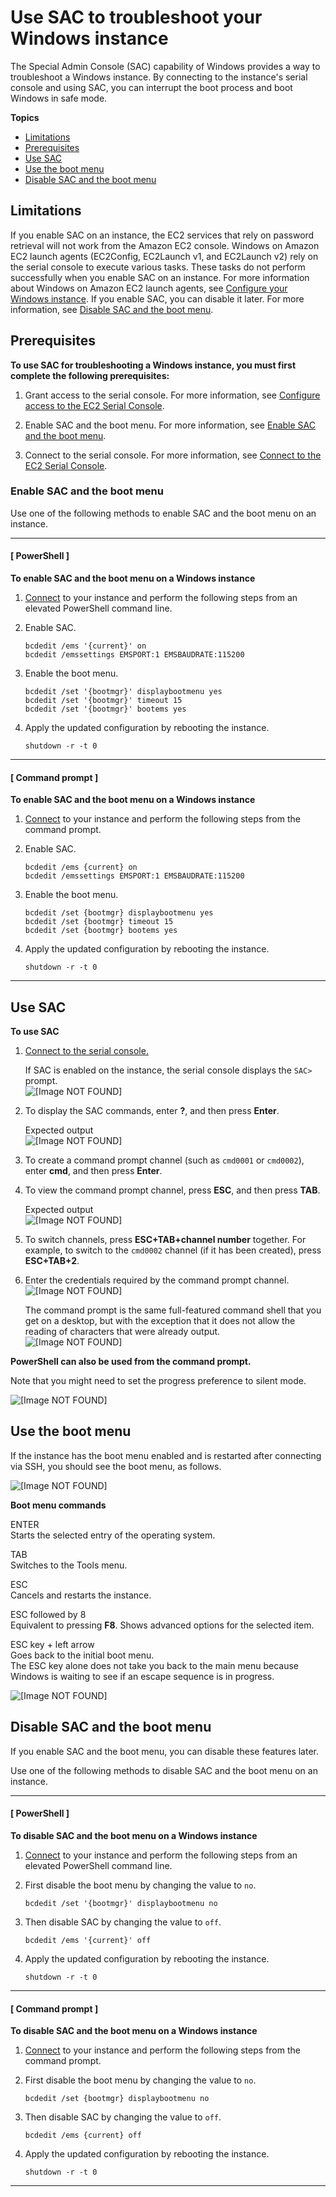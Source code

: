 # Use SAC to troubleshoot your Windows instance<a name="troubleshooting-sac"></a>

The Special Admin Console \(SAC\) capability of Windows provides a way to troubleshoot a Windows instance\. By connecting to the instance's serial console and using SAC, you can interrupt the boot process and boot Windows in safe mode\.

**Topics**
+ [Limitations](#sac-limitations)
+ [Prerequisites](#sac-prerequisites)
+ [Use SAC](#use-sac)
+ [Use the boot menu](#use-boot-menu)
+ [Disable SAC and the boot menu](#disable-sac-bootmenu)

## Limitations<a name="sac-limitations"></a>

If you enable SAC on an instance, the EC2 services that rely on password retrieval will not work from the Amazon EC2 console\. Windows on Amazon EC2 launch agents \(EC2Config, EC2Launch v1, and EC2Launch v2\) rely on the serial console to execute various tasks\. These tasks do not perform successfully when you enable SAC on an instance\. For more information about Windows on Amazon EC2 launch agents, see [Configure your Windows instance](https://docs.aws.amazon.com/AWSEC2/latest/WindowsGuide/ec2-windows-instances.html)\. If you enable SAC, you can disable it later\. For more information, see [Disable SAC and the boot menu](#disable-sac-bootmenu)\.

## Prerequisites<a name="sac-prerequisites"></a>

**To use SAC for troubleshooting a Windows instance, you must first complete the following prerequisites:**

1. Grant access to the serial console\. For more information, see [Configure access to the EC2 Serial Console](configure-access-to-serial-console.md)\.

1. Enable SAC and the boot menu\. For more information, see [Enable SAC and the boot menu](#configure-sac-bootmenu)\.

1. Connect to the serial console\. For more information, see [Connect to the EC2 Serial Console](connect-to-serial-console.md)\.

### Enable SAC and the boot menu<a name="configure-sac-bootmenu"></a>

Use one of the following methods to enable SAC and the boot menu on an instance\.

------
#### [ PowerShell ]

**To enable SAC and the boot menu on a Windows instance**

1. [Connect](connecting_to_windows_instance.md) to your instance and perform the following steps from an elevated PowerShell command line\.

1. Enable SAC\.

   ```
   bcdedit /ems '{current}' on
   bcdedit /emssettings EMSPORT:1 EMSBAUDRATE:115200
   ```

1. Enable the boot menu\.

   ```
   bcdedit /set '{bootmgr}' displaybootmenu yes
   bcdedit /set '{bootmgr}' timeout 15
   bcdedit /set '{bootmgr}' bootems yes
   ```

1. Apply the updated configuration by rebooting the instance\.

   ```
   shutdown -r -t 0
   ```

------
#### [ Command prompt ]

**To enable SAC and the boot menu on a Windows instance**

1. [Connect](connecting_to_windows_instance.md) to your instance and perform the following steps from the command prompt\.

1. Enable SAC\.

   ```
   bcdedit /ems {current} on
   bcdedit /emssettings EMSPORT:1 EMSBAUDRATE:115200
   ```

1. Enable the boot menu\.

   ```
   bcdedit /set {bootmgr} displaybootmenu yes
   bcdedit /set {bootmgr} timeout 15
   bcdedit /set {bootmgr} bootems yes
   ```

1. Apply the updated configuration by rebooting the instance\.

   ```
   shutdown -r -t 0
   ```

------

## Use SAC<a name="use-sac"></a>

**To use SAC**

1. [Connect to the serial console\.](connect-to-serial-console.md)

   If SAC is enabled on the instance, the serial console displays the `SAC>` prompt\.  
![\[Image NOT FOUND\]](http://docs.aws.amazon.com/AWSEC2/latest/WindowsGuide/images/win-boot-3.png)

1. To display the SAC commands, enter **?**, and then press **Enter**\.

   Expected output  
![\[Image NOT FOUND\]](http://docs.aws.amazon.com/AWSEC2/latest/WindowsGuide/images/win-boot-4.png)

1. To create a command prompt channel \(such as `cmd0001` or `cmd0002`\), enter **cmd**, and then press **Enter**\.

1. To view the command prompt channel, press **ESC**, and then press **TAB**\.

   Expected output  
![\[Image NOT FOUND\]](http://docs.aws.amazon.com/AWSEC2/latest/WindowsGuide/images/win-boot-5.png)

1. To switch channels, press **ESC\+TAB\+channel number** together\. For example, to switch to the `cmd0002` channel \(if it has been created\), press **ESC\+TAB\+2**\.

1. Enter the credentials required by the command prompt channel\.  
![\[Image NOT FOUND\]](http://docs.aws.amazon.com/AWSEC2/latest/WindowsGuide/images/win-boot-6.png)

   The command prompt is the same full\-featured command shell that you get on a desktop, but with the exception that it does not allow the reading of characters that were already output\.  
![\[Image NOT FOUND\]](http://docs.aws.amazon.com/AWSEC2/latest/WindowsGuide/images/win-boot-7.png)

**PowerShell can also be used from the command prompt\.**

Note that you might need to set the progress preference to silent mode\.

![\[Image NOT FOUND\]](http://docs.aws.amazon.com/AWSEC2/latest/WindowsGuide/images/win-boot-8.png)

## Use the boot menu<a name="use-boot-menu"></a>

If the instance has the boot menu enabled and is restarted after connecting via SSH, you should see the boot menu, as follows\.

![\[Image NOT FOUND\]](http://docs.aws.amazon.com/AWSEC2/latest/WindowsGuide/images/win-boot-1.png)

**Boot menu commands**

ENTER  
Starts the selected entry of the operating system\.

TAB  
Switches to the Tools menu\.

ESC  
Cancels and restarts the instance\.

ESC followed by 8  
Equivalent to pressing **F8**\. Shows advanced options for the selected item\.

ESC key \+ left arrow  
Goes back to the initial boot menu\.  
The ESC key alone does not take you back to the main menu because Windows is waiting to see if an escape sequence is in progress\.

![\[Image NOT FOUND\]](http://docs.aws.amazon.com/AWSEC2/latest/WindowsGuide/images/win-boot-2.png)

## Disable SAC and the boot menu<a name="disable-sac-bootmenu"></a>

If you enable SAC and the boot menu, you can disable these features later\.

Use one of the following methods to disable SAC and the boot menu on an instance\.

------
#### [ PowerShell ]

**To disable SAC and the boot menu on a Windows instance**

1. [Connect](connecting_to_windows_instance.md) to your instance and perform the following steps from an elevated PowerShell command line\.

1. First disable the boot menu by changing the value to `no`\.

   ```
   bcdedit /set '{bootmgr}' displaybootmenu no
   ```

1. Then disable SAC by changing the value to `off`\.

   ```
   bcdedit /ems '{current}' off
   ```

1. Apply the updated configuration by rebooting the instance\.

   ```
   shutdown -r -t 0
   ```

------
#### [ Command prompt ]

**To disable SAC and the boot menu on a Windows instance**

1. [Connect](connecting_to_windows_instance.md) to your instance and perform the following steps from the command prompt\.

1. First disable the boot menu by changing the value to `no`\.

   ```
   bcdedit /set {bootmgr} displaybootmenu no
   ```

1. Then disable SAC by changing the value to `off`\.

   ```
   bcdedit /ems {current} off
   ```

1. Apply the updated configuration by rebooting the instance\.

   ```
   shutdown -r -t 0
   ```

------